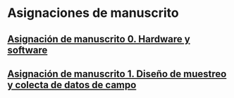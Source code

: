 # Asignaciones de manuscrito

## [Asignación de manuscrito 0. Hardware y software](asignacion-00.md)

## [Asignación de manuscrito 1. Diseño de muestreo y colecta de datos de campo](asignacion-01.md)

<!-- ## [Asignación de manuscrito 2. Técnicas de procesamiento y analíticas (subsección de la Metodología)](asignacion-02.md) -->

<!-- ## [Asignación de manuscrito 3. Introducción](asignacion-03.md) -->

<!-- ## [Asignación de manuscrito 4. Resultados](asignacion-04.md) -->